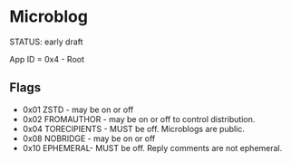 # Microblog

<status>STATUS: early draft</status>

App ID = 0x4 - Root

## Flags

* 0x01 ZSTD - may be on or off
* 0x02 FROMAUTHOR - may be on or off to control distribution.
* 0x04 TORECIPIENTS - MUST be off. Microblogs are public.
* 0x08 NOBRIDGE - may be on or off
* 0x10 EPHEMERAL- MUST be off. Reply comments are not ephemeral.
